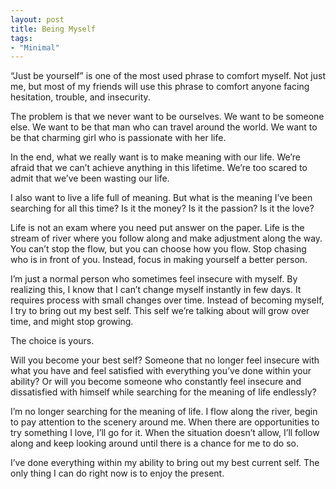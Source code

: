 ```yaml
---
layout: post
title: Being Myself
tags:
- "Minimal"
---
```

“Just be yourself” is one of the most used phrase to comfort myself. Not just me, but most of my friends will use this phrase to comfort anyone facing hesitation, trouble, and insecurity.

The problem is that we never want to be ourselves. We want to be someone else. We want to be that man who can travel around the world. We want to be that charming girl who is passionate with her life.

<!--more-->

In the end, what we really want is to make meaning with our life. We’re afraid that we can’t achieve anything in this lifetime. We’re too scared to admit that we’ve been wasting our life.

I also want to live a life full of meaning. But what is the meaning I’ve been searching for all this time? Is it the money? Is it the passion? Is it the love?

Life is not an exam where you need put answer on the paper. Life is the stream of river where you follow along and make adjustment along the way. You can’t stop the flow, but you can choose how you flow. Stop chasing who is in front of you. Instead, focus in making yourself a better person.

I’m just a normal person who sometimes feel insecure with myself. By realizing this, I know that I can’t change myself instantly in few days. It requires process with small changes over time. Instead of becoming myself, I try to bring out my best self. This self we’re talking about will grow over time, and might stop growing.

The choice is yours.

Will you become your best self? Someone that no longer feel insecure with what you have and feel satisfied with everything you’ve done within your ability? Or will you become someone who constantly feel insecure and dissatisfied with himself while searching for the meaning of life endlessly?

I’m no longer searching for the meaning of life. I flow along the river, begin to pay attention to the scenery around me. When there are opportunities to try something I love, I’ll go for it. When the situation doesn’t allow, I’ll follow along and keep looking around until there is a chance for me to do so.

I’ve done everything within my ability to bring out my best current self. The only thing I can do right now is to enjoy the present.
